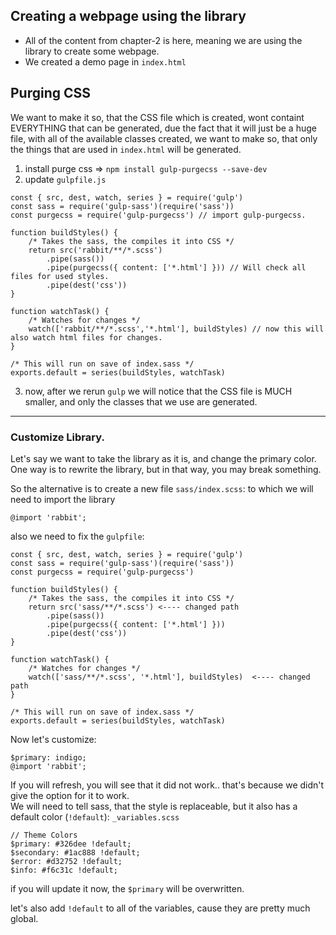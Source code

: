 ## Creating a webpage using the library

- All of the content from chapter-2 is here, meaning we are using the library to create some webpage.
- We created a demo page in `index.html`


## Purging CSS
We want to make it so, that the CSS file which is created, wont containt EVERYTHING that can be generated, due the fact that it will just be a huge file, with all of the available classes created, we want to make so, that only the things that are used in `index.html` will be generated.

1. install purge css => `npm install gulp-purgecss --save-dev`
2. update `gulpfile.js`
```
const { src, dest, watch, series } = require('gulp')
const sass = require('gulp-sass')(require('sass'))
const purgecss = require('gulp-purgecss') // import gulp-purgecss.

function buildStyles() {
    /* Takes the sass, the compiles it into CSS */
    return src('rabbit/**/*.scss')
        .pipe(sass())
        .pipe(purgecss({ content: ['*.html'] })) // Will check all files for used styles.
        .pipe(dest('css'))
}

function watchTask() {
    /* Watches for changes */
    watch(['rabbit/**/*.scss','*.html'], buildStyles) // now this will also watch html files for changes.
}

/* This will run on save of index.sass */
exports.default = series(buildStyles, watchTask) 

```
3. now, after we rerun `gulp` we will notice that the CSS file is MUCH smaller, and only the classes that we use are generated.


---
### Customize Library.

Let's say we want to take the library as it is, and change the primary color.  
One way is to rewrite the library, but in that way, you may break something.  

So the alternative is to create a new file `sass/index.scss`:
to which we will need to import the library
```
@import 'rabbit';
```
also we need to fix the `gulpfile`:
```
const { src, dest, watch, series } = require('gulp')
const sass = require('gulp-sass')(require('sass'))
const purgecss = require('gulp-purgecss')

function buildStyles() {
    /* Takes the sass, the compiles it into CSS */
    return src('sass/**/*.scss') <---- changed path
        .pipe(sass())
        .pipe(purgecss({ content: ['*.html'] }))
        .pipe(dest('css'))
}

function watchTask() {
    /* Watches for changes */
    watch(['sass/**/*.scss', '*.html'], buildStyles)  <---- changed path
}

/* This will run on save of index.sass */
exports.default = series(buildStyles, watchTask) 

```
Now let's customize:
```
$primary: indigo;
@import 'rabbit';
```

If you will refresh, you will see that it did not work.. that's because we didn't give the option for it to work.  
We will need to tell sass, that the style is replaceable, but it also has a default color (`!default`):
`_variables.scss`
```
// Theme Colors
$primary: #326dee !default;
$secondary: #1ac888 !default;
$error: #d32752 !default;
$info: #f6c31c !default;
```

if you will update it now, the `$primary` will be overwritten.

let's also add `!default` to all of the variables, cause they are pretty much global.
